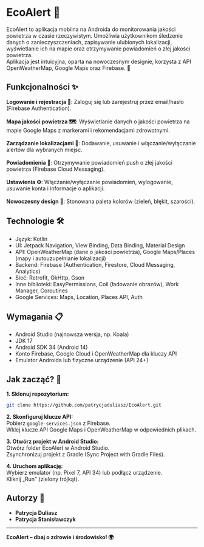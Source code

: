 # EcoAlert 🌿

EcoAlert to aplikacja mobilna na Androida do monitorowania jakości powietrza w czasie rzeczywistym. Umożliwia użytkownikom śledzenie danych o zanieczyszczeniach, zapisywanie ulubionych lokalizacji, wyświetlanie ich na mapie oraz otrzymywanie powiadomień o złej jakości powietrza.</br>
Aplikacja jest intuicyjna, oparta na nowoczesnym designie, korzysta z API OpenWeatherMap, Google Maps oraz Firebase. 🚀

## Funkcjonalności ✨

**Logowanie i rejestracja 📧**: Zaloguj się lub zarejestruj przez email/hasło (Firebase Authentication).</br></br>
**Mapa jakości powietrza 🗺️**: Wyświetlanie danych o jakości powietrza na mapie Google Maps z markerami i rekomendacjami zdrowotnymi.</br></br>
**Zarządzanie lokalizacjami 📍**: Dodawanie, usuwanie i włączanie/wyłączanie alertów dla wybranych miejsc.</br></br>
**Powiadomienia 🔔**: Otrzymywanie powiadomień push o złej jakości powietrza (Firebase Cloud Messaging).</br></br>
**Ustawienia ⚙️**: Włączanie/wyłączanie powiadomień, wylogowanie, usuwanie konta i informacje o aplikacji.</br></br>
**Nowoczesny design 🎨**: Stonowana paleta kolorów (zieleń, błękit, szarości).

## Technologie 🛠️

- Język: Kotlin</br>
- UI: Jetpack Navigation, View Binding, Data Binding, Material Design</br>
- API: OpenWeatherMap (dane o jakości powietrza), Google Maps/Places (mapy i autouzupełnianie lokalizacji)</br>
- Backend: Firebase (Authentication, Firestore, Cloud Messaging, Analytics)</br>
- Sieć: Retrofit, OkHttp, Gson</br>
- Inne biblioteki: EasyPermissions, Coil (ładowanie obrazów), Work Manager, Coroutines</br>
- Google Services: Maps, Location, Places API, Auth

## Wymagania 📋

- Android Studio (najnowsza wersja, np. Koala)
- JDK 17
- Android SDK 34 (Android 14)
- Konto Firebase, Google Cloud i OpenWeatherMap dla kluczy API
- Emulator Androida lub fizyczne urządzenie (API 24+)

## Jak zacząć? 🚀

**1. Sklonuj repozytorium:**
```bash
git clone https://github.com/patrycjaduliasz/EcoAlert.git
```

**2. Skonfiguruj klucze API:**</br>
Pobierz `google-services.json` z Firebase.</br>
Wklej klucze API Google Maps i OpenWeatherMap w odpowiednich plikach.

**3. Otwórz projekt w Android Studio:**</br>
Otwórz folder EcoAlert w Android Studio.</br>
Zsynchronizuj projekt z Gradle (Sync Project with Gradle Files).

**4. Uruchom aplikację:**</br>
Wybierz emulator (np. Pixel 7, API 34) lub podłącz urządzenie.</br>
Kliknij „Run" (zielony trójkąt).

## Autorzy 🤝

- **Patrycja Duliasz**
- **Patrycja Stanisławczyk**

---

**EcoAlert – dbaj o zdrowie i środowisko! 🌍**
